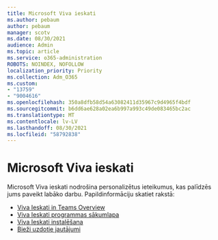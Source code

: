 ```yaml
---
title: Microsoft Viva ieskati
ms.author: pebaum
author: pebaum
manager: scotv
ms.date: 08/30/2021
audience: Admin
ms.topic: article
ms.service: o365-administration
ROBOTS: NOINDEX, NOFOLLOW
localization_priority: Priority
ms.collection: Adm_O365
ms.custom:
- "13759"
- "9004616"
ms.openlocfilehash: 350a8dfb58d54a63082411d35967c9d4965f4bdf
ms.sourcegitcommit: b6dd6ae628a02ea6b997a993c49de083465bc2ac
ms.translationtype: MT
ms.contentlocale: lv-LV
ms.lasthandoff: 08/30/2021
ms.locfileid: "58792838"
---
```

# <a name="microsoft-viva-insights"></a>Microsoft Viva ieskati

Microsoft Viva ieskati nodrošina personalizētus ieteikumus, kas palīdzēs jums paveikt labāko darbu. Papildinformāciju skatiet rakstā:

- [Viva Ieskati in Teams Overview](https://docs.microsoft.com/insights/viva-teams-app)
- [Viva Ieskati programmas sākumlapa](https://docs.microsoft.com/insights/viva-insights-home)
- [Viva Ieskati instalēšana](https://docs.microsoft.com/insights/viva-teams-app-install)
- [Bieži uzdotie jautājumi](https://docs.microsoft.com/insights/viva-teams-app-faq)


